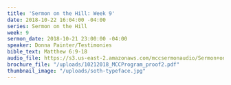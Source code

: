 ```yaml
---
title: 'Sermon on the Hill: Week 9'
date: 2018-10-22 16:04:00 -04:00
series: Sermon on the Hill
week: 9
sermon_date: 2018-10-21 23:00:00 -04:00
speaker: Donna Painter/Testimonies
bible_text: Matthew 6:9-18
audio_file: https://s3.us-east-2.amazonaws.com/mccsermonaudio/Sermon+on+the+Hill_+Week+9.lite.mp3
brochure_file: "/uploads/10212018_MCCProgram_proof2.pdf"
thumbnail_image: "/uploads/soth-typeface.jpg"
---
```


